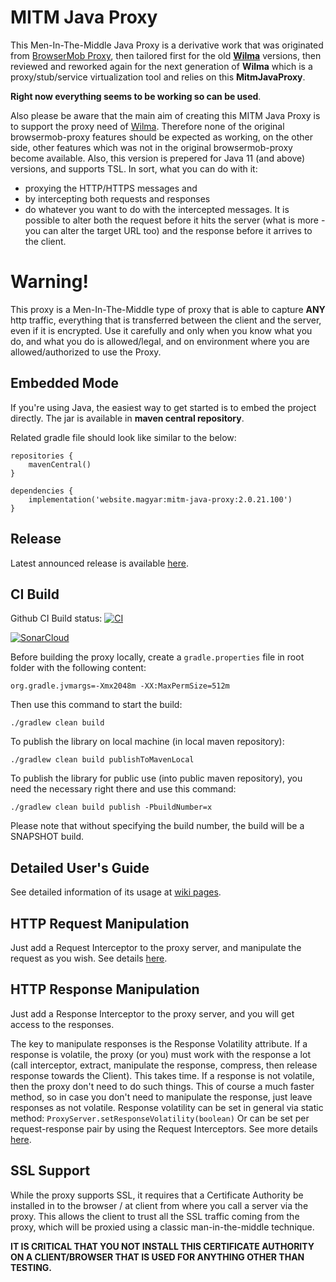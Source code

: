 MITM Java Proxy
============================
This Men-In-The-Middle Java Proxy is a derivative work that was originated from [BrowserMob Proxy](https://github.com/lightbody/browsermob-proxy), then tailored first for the old [**Wilma**](https://github.com/epam/Wilma) versions, 
then reviewed and reworked again for the next generation of **Wilma** which is a proxy/stub/service virtualization tool and relies on this **MitmJavaProxy**. 

**Right now everything seems to be working so can be used**.

Also please be aware that the main aim of creating this MITM Java Proxy is to support the proxy need of [Wilma](https://github.com/epam/Wilma).
Therefore none of the original browsermob-proxy features should be expected as working, on the other side, other features which was not in the original browsermob-proxy become available. Also, this version is prepered for Java 11 (and above) versions, and supports TSL.
In sort, what you can do with it:
- proxying the HTTP/HTTPS messages and 
- by intercepting both requests and responses
- do whatever you want to do with the intercepted messages.
It is possible to alter both the request before it hits the server (what is more - you can alter the target URL too) and the response before it arrives to the client.

Warning!
========
This proxy is a Men-In-The-Middle type of proxy that is able to capture **ANY** http traffic, everything that is transferred between the client and the server, even if it is encrypted. Use it carefully and only when you know what you do, and what you do is allowed/legal, and on environment where you are allowed/authorized to use the Proxy.

Embedded Mode
-------------
If you're using Java, the easiest way to get started is to embed the project directly. The jar is available in **maven central repository**.

Related gradle file should look like similar to the below:

```
repositories {
    mavenCentral()
}
    
dependencies {
    implementation('website.magyar:mitm-java-proxy:2.0.21.100')
}    
```

Release
------------
Latest announced release is available [here](https://github.com/website-magyar/mitmJavaProxy/releases). 

CI Build
-----------------
Github CI Build status: [![CI](https://github.com/tkohegyi/mitmJavaProxy/actions/workflows/main.yml/badge.svg)](https://github.com/tkohegyi/mitmJavaProxy/actions/workflows/main.yml)

[![SonarCloud](https://sonarcloud.io/images/project_badges/sonarcloud-white.svg)](https://sonarcloud.io/dashboard?id=tkohegyi_mitmJavaProxy)

Before building the proxy locally, create a `gradle.properties` file in root folder with the following content:
```
org.gradle.jvmargs=-Xmx2048m -XX:MaxPermSize=512m
```
Then use this command to start the build:
```
./gradlew clean build
```

To publish the library on local machine (in local maven repository):
```
./gradlew clean build publishToMavenLocal
```

To publish the library for public use (into public maven repository), you need the necessary right there and use this command:
```
./gradlew clean build publish -PbuildNumber=x
```
Please note that without specifying the build number, the build will be a SNAPSHOT build.

Detailed User's Guide
----------------
See detailed information of its usage at [wiki pages](https://github.com/tkohegyi/mitmJavaProxy/wiki).

HTTP Request Manipulation
-------------------
Just add a Request Interceptor to the proxy server, and manipulate the request as you wish. See details [here](https://github.com/tkohegyi/mitmJavaProxy/wiki/4.-How-to-manipulate-requests).

HTTP Response Manipulation
-------------------
Just add a Response Interceptor to the proxy server, and you will get access to the responses.

The key to manipulate responses is the Response Volatility attribute. 
If a response is volatile, the proxy (or you) must work with the response a lot (call interceptor, extract, manipulate the response, compress, then release response towards the Client). This takes time.
If a response is not volatile, then the proxy don't need to do such things. This of course a much faster method, so in case you don't need to manipulate the response, just leave responses as not volatile.
Response volatility can be set in general via static method: `ProxyServer.setResponseVolatility(boolean)`
Or can be set per request-response pair by using the Request Interceptors. See more details [here](https://github.com/tkohegyi/mitmJavaProxy/wiki/5.-How-to-manipulate-responses).

SSL Support
-----------
While the proxy supports SSL, it requires that a Certificate Authority be installed in to the browser / at client from where you call a server via the proxy.
This allows the client to trust all the SSL traffic coming from the proxy, which will be proxied using a classic man-in-the-middle technique. 

**IT IS CRITICAL THAT YOU NOT INSTALL THIS CERTIFICATE AUTHORITY ON A CLIENT/BROWSER THAT IS USED FOR ANYTHING OTHER THAN TESTING.**
